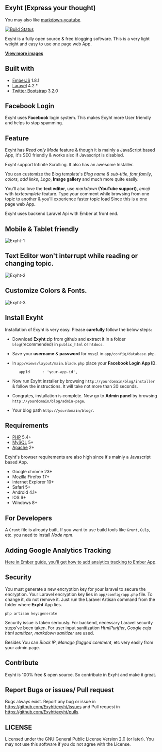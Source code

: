## Exyht (Express your thought)

You may also like [markdown-youtube](https://github.com/Exyht/markdown-youtube).

[![Build Status](https://travis-ci.org/Exyht/exyht.svg?branch=master)](https://travis-ci.org/Exyht/exyht)

Exyht is a fully open source & free blogging software. This is a very light weight and easy to use one page web App.

**[View more images](https://github.com/Exyht/exyht/issues/1)**

## Built with

+ [EmberJS](http://emberjs.com/) 1.8.1
+ [Laravel](http://laravel.com/) 4.2.*
+ [Twitter Bootstrap](http://getbootstrap.com/) 3.2.0

## Facebook Login

Exyht uses **Facebook** login system. This makes Exyht more User friendly and helps to stop spamming.

## Feature

Exyht has *Read only Mode* feature & though it is mainly a JavaScript based App, it's SEO friendly & works also if Javascript is disabled.

Exyht support Infinite Scrolling. It also has an awesome Installer.

You can customize the Blog template's *Blog name & sub-title*, *font family*, *colors*, *add links*, *Logo*, **Image gallery** and much more quite easily.

You'll also love the **text editor**, use *markdown* **(YouTube support)**, *emoji* with *textcomplete* feature. Type your comment while browsing from one topic to another & you'll experience faster topic load Since this is a one page web App.

Exyht uses backend Laravel Api with Ember at front end.

## Mobile & Tablet friendly 

![Exyht-1](https://cloud.githubusercontent.com/assets/9896315/5836185/4fc9ef82-a19c-11e4-9191-9ec4cada5eee.jpg)
## Text Editor won't interrupt while reading or changing topic.

![Exyht-2](https://cloud.githubusercontent.com/assets/9896315/5992719/794a97b4-aa5f-11e4-930a-d71986ea787e.jpg)
## Customize Colors & Fonts.

![Exyht-3](https://cloud.githubusercontent.com/assets/9896315/5836204/739bc4a8-a19c-11e4-9b7b-202ce6ea453a.jpg)


## Install Exyht

Installation of Exyht is very easy. Please **carefully** follow the below steps:
+ Download **Exyht** zip from github and extract it in a folder `blog`(recommended) in `public_html` or `htdocs`.
+ Save your **username** & **password** for `mysql` in `app/config/database.php`.
+ In `app/views/layout/main.blade.php` place your **Facebook Login App ID**.
    
         appId      : 'your-app-id',

+ Now run Exyht installer by browsing `http://yourdomain/blog/installer` & follow the instructions. It will take not more than 30 seconds.
+ Congrates, installation is complete. Now go to **Admin panel** by browsing `http://yourdomain/blog/admin-page`.
+ Your blog path `http://yourdomain/blog/`.

## Requirements

+ [PHP](http://php.net/) 5.4+
+ [MySQL](http://www.mysql.com/) 5+
+ [Apache](http://www.apache.org/) 2+

Exyht's browser requirements are also high since it's mainly a Javascript based App.

+ Google chrome 23+
+ Mozilla Firefox 17+
+ Internet Explorer 10+
+ Safari 5+
+ Android 4.1+
+ IOS 6+
+ Windows 8+

## For Developers

A `Grunt` file is already built. If you want to use build tools like `Grunt`, `Gulp`, etc. you need to install *Node npm*.

## Adding Google Analytics Tracking 

[Here in Ember guide, you'll get how to add analytics tracking to Ember App](http://emberjs.com/guides/cookbook/helpers_and_components/adding_google_analytics_tracking/).

## Security

You must generate a new encryption key for your laravel to secure the encryption. Your Laravel encryption key lies in `app/config/app.php` file. To change it, do not remove it. Just run the Laravel Artisan command from the folder where  **Exyht** App lies.

    php artisan key:generate

Security issue is taken seriously. For backend, necessary Laravel security steps've been taken. For user input sanitization *HtmlPurifier*, *Google caja html sanitizer*, *markdown sanitizer* are used.

Besides You can *Block IP*, *Manage flagged comment*, etc very easily from your admin page.

## Contribute

Exyht is 100% free & open source. So contribute in Exyht and make it great.

## Report Bugs or issues/ Pull request

Bugs always exist. Report any bug or issue in https://github.com/Exyht/exyht/issues and Pull request in https://github.com/Exyht/exyht/pulls.

## LICENSE

Licensed under the GNU General Public License Version 2.0 (or later). You may not use this software if you do not agree with the License.
